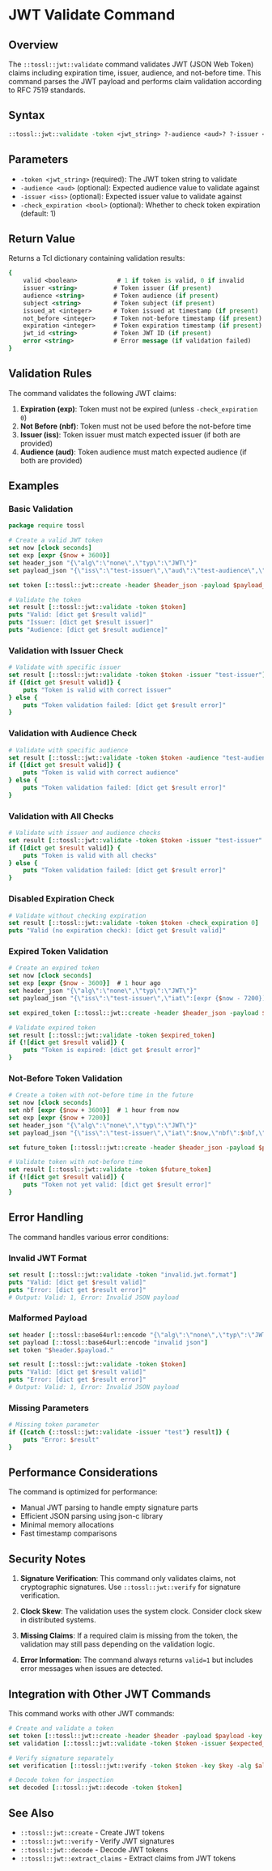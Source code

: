# JWT Validate Command

## Overview

The `::tossl::jwt::validate` command validates JWT (JSON Web Token) claims including expiration time, issuer, audience, and not-before time. This command parses the JWT payload and performs claim validation according to RFC 7519 standards.

## Syntax

```tcl
::tossl::jwt::validate -token <jwt_string> ?-audience <aud>? ?-issuer <iss>? ?-check_expiration <bool>?
```

## Parameters

- `-token <jwt_string>` (required): The JWT token string to validate
- `-audience <aud>` (optional): Expected audience value to validate against
- `-issuer <iss>` (optional): Expected issuer value to validate against  
- `-check_expiration <bool>` (optional): Whether to check token expiration (default: 1)

## Return Value

Returns a Tcl dictionary containing validation results:

```tcl
{
    valid <boolean>           # 1 if token is valid, 0 if invalid
    issuer <string>          # Token issuer (if present)
    audience <string>        # Token audience (if present)
    subject <string>         # Token subject (if present)
    issued_at <integer>      # Token issued at timestamp (if present)
    not_before <integer>     # Token not-before timestamp (if present)
    expiration <integer>     # Token expiration timestamp (if present)
    jwt_id <string>          # Token JWT ID (if present)
    error <string>           # Error message (if validation failed)
}
```

## Validation Rules

The command validates the following JWT claims:

1. **Expiration (exp)**: Token must not be expired (unless `-check_expiration 0`)
2. **Not Before (nbf)**: Token must not be used before the not-before time
3. **Issuer (iss)**: Token issuer must match expected issuer (if both are provided)
4. **Audience (aud)**: Token audience must match expected audience (if both are provided)

## Examples

### Basic Validation

```tcl
package require tossl

# Create a valid JWT token
set now [clock seconds]
set exp [expr {$now + 3600}]
set header_json "{\"alg\":\"none\",\"typ\":\"JWT\"}"
set payload_json "{\"iss\":\"test-issuer\",\"aud\":\"test-audience\",\"iat\":$now,\"exp\":$exp}"

set token [::tossl::jwt::create -header $header_json -payload $payload_json -key "dummy" -alg "none"]

# Validate the token
set result [::tossl::jwt::validate -token $token]
puts "Valid: [dict get $result valid]"
puts "Issuer: [dict get $result issuer]"
puts "Audience: [dict get $result audience]"
```

### Validation with Issuer Check

```tcl
# Validate with specific issuer
set result [::tossl::jwt::validate -token $token -issuer "test-issuer"]
if {[dict get $result valid]} {
    puts "Token is valid with correct issuer"
} else {
    puts "Token validation failed: [dict get $result error]"
}
```

### Validation with Audience Check

```tcl
# Validate with specific audience
set result [::tossl::jwt::validate -token $token -audience "test-audience"]
if {[dict get $result valid]} {
    puts "Token is valid with correct audience"
} else {
    puts "Token validation failed: [dict get $result error]"
}
```

### Validation with All Checks

```tcl
# Validate with issuer and audience checks
set result [::tossl::jwt::validate -token $token -issuer "test-issuer" -audience "test-audience"]
if {[dict get $result valid]} {
    puts "Token is valid with all checks"
} else {
    puts "Token validation failed: [dict get $result error]"
}
```

### Disabled Expiration Check

```tcl
# Validate without checking expiration
set result [::tossl::jwt::validate -token $token -check_expiration 0]
puts "Valid (no expiration check): [dict get $result valid]"
```

### Expired Token Validation

```tcl
# Create an expired token
set now [clock seconds]
set exp [expr {$now - 3600}]  # 1 hour ago
set header_json "{\"alg\":\"none\",\"typ\":\"JWT\"}"
set payload_json "{\"iss\":\"test-issuer\",\"iat\":[expr {$now - 7200}],\"exp\":$exp}"

set expired_token [::tossl::jwt::create -header $header_json -payload $payload_json -key "dummy" -alg "none"]

# Validate expired token
set result [::tossl::jwt::validate -token $expired_token]
if {![dict get $result valid]} {
    puts "Token is expired: [dict get $result error]"
}
```

### Not-Before Token Validation

```tcl
# Create a token with not-before time in the future
set now [clock seconds]
set nbf [expr {$now + 3600}]  # 1 hour from now
set exp [expr {$now + 7200}]
set header_json "{\"alg\":\"none\",\"typ\":\"JWT\"}"
set payload_json "{\"iss\":\"test-issuer\",\"iat\":$now,\"nbf\":$nbf,\"exp\":$exp}"

set future_token [::tossl::jwt::create -header $header_json -payload $payload_json -key "dummy" -alg "none"]

# Validate token with not-before time
set result [::tossl::jwt::validate -token $future_token]
if {![dict get $result valid]} {
    puts "Token not yet valid: [dict get $result error]"
}
```

## Error Handling

The command handles various error conditions:

### Invalid JWT Format

```tcl
set result [::tossl::jwt::validate -token "invalid.jwt.format"]
puts "Valid: [dict get $result valid]"
puts "Error: [dict get $result error]"
# Output: Valid: 1, Error: Invalid JSON payload
```

### Malformed Payload

```tcl
set header [::tossl::base64url::encode "{\"alg\":\"none\",\"typ\":\"JWT\"}"]
set payload [::tossl::base64url::encode "invalid json"]
set token "$header.$payload."

set result [::tossl::jwt::validate -token $token]
puts "Valid: [dict get $result valid]"
puts "Error: [dict get $result error]"
# Output: Valid: 1, Error: Invalid JSON payload
```

### Missing Parameters

```tcl
# Missing token parameter
if {[catch {::tossl::jwt::validate -issuer "test"} result]} {
    puts "Error: $result"
}
```

## Performance Considerations

The command is optimized for performance:

- Manual JWT parsing to handle empty signature parts
- Efficient JSON parsing using json-c library
- Minimal memory allocations
- Fast timestamp comparisons

## Security Notes

1. **Signature Verification**: This command only validates claims, not cryptographic signatures. Use `::tossl::jwt::verify` for signature verification.

2. **Clock Skew**: The validation uses the system clock. Consider clock skew in distributed systems.

3. **Missing Claims**: If a required claim is missing from the token, the validation may still pass depending on the validation logic.

4. **Error Information**: The command always returns `valid=1` but includes error messages when issues are detected.

## Integration with Other JWT Commands

This command works with other JWT commands:

```tcl
# Create and validate a token
set token [::tossl::jwt::create -header $header -payload $payload -key $key -alg $alg]
set validation [::tossl::jwt::validate -token $token -issuer $expected_issuer]

# Verify signature separately
set verification [::tossl::jwt::verify -token $token -key $key -alg $alg]

# Decode token for inspection
set decoded [::tossl::jwt::decode -token $token]
```

## See Also

- `::tossl::jwt::create` - Create JWT tokens
- `::tossl::jwt::verify` - Verify JWT signatures
- `::tossl::jwt::decode` - Decode JWT tokens
- `::tossl::jwt::extract_claims` - Extract claims from JWT tokens 